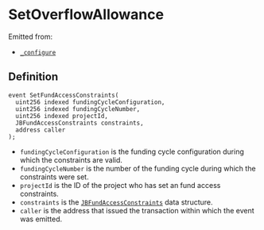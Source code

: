 # SetOverflowAllowance

Emitted from:

* [`_configure`](/protocol/api/contracts/or-controllers/jbcontroller/write/_configure.md)

## Definition

```solidity
event SetFundAccessConstraints(
  uint256 indexed fundingCycleConfiguration,
  uint256 indexed fundingCycleNumber,
  uint256 indexed projectId,
  JBFundAccessConstraints constraints,
  address caller
);
```

* `fundingCycleConfiguration` is the funding cycle configuration during which the constraints are valid.
* `fundingCycleNumber` is the number of the funding cycle during which the constraints were set.
* `projectId` is the ID of the project who has set an fund access constraints.
* `constraints` is the [`JBFundAccessConstraints`](/protocol/api/data-structures/jbfundaccessconstraints.md) data structure.
* `caller` is the address that issued the transaction within which the event was emitted.
